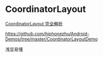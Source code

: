 # CoordinatorLayout

[CoordinatorLayout 完全解析](https://www.jianshu.com/p/4a77ae4cd82f)

https://github.com/hiphonezhu/Android-Demos/tree/master/CoordinatorLayoutDemo

浅显易懂